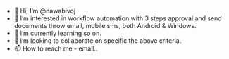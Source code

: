 - 👋 Hi, I’m @nawabivoj
- 👀 I’m interested in workflow automation with 3 steps approval and send documents throw email, mobile sms, both Android & Windows. 
- 🌱 I’m currently learning so on.
- 💞️ I’m looking to collaborate on specific the above criteria. 
- 📫 How to reach me - email.. 

<!---
nawabivoj/nawabivoj is a ✨ special ✨ repository because its `README.md` (this file) appears on your GitHub profile.
You can click the Preview link to take a look at your changes.
--->
